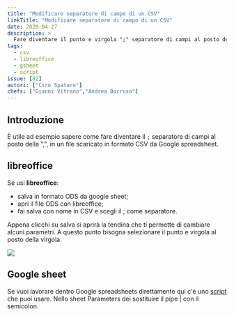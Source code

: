 ```yaml
---
title: "Modificare separatore di campo di un CSV"
linkTitle: "Modificare separatore di campo di un CSV"
date: 2020-04-27
description: >
  Fare diventare il punto e virgola ";" separatore di campi al posto della virgola "," in un file scaricato come formato CSV da Google Spreadsheet
tags:
  - csv
  - libreoffice
  - gsheet
  - script
issue: [82]
autori: ["Ciro Spataro"]
chefs: ["Gianni Vitrano","Andrea Borruso"]
---
```



## Introduzione

È utile ad esempio sapere come fare diventare il `;` separatore di campi al posto della ",", in un file scaricato in formato CSV da Google spreadsheet.

## libreoffice

Se usi **libreoffice**:
- salva in formato ODS da google sheet;
- apri il file ODS con libreoffice;
- fai salva con nome in CSV e scegli il ; come separatore.

Appena clicchi su salva si aprirà la tendina che ti permette di cambiare alcuni parametri. A questo punto bisogna selezionare il punto e virgola al posto della virgola.

![](https://user-images.githubusercontent.com/30607/62115840-6550d180-b2b9-11e9-8df5-cc8e67849972.png)

## Google sheet

Se vuoi lavorare dentro Google spreadsheets direttamente qui c'è uno [script](https://stackoverflow.com/questions/49248498/how-can-i-export-to-csv-with-pipe-delimiter) che puoi usare. Nello sheet Parameters dei sostituire il pipe | con il semicolon.



